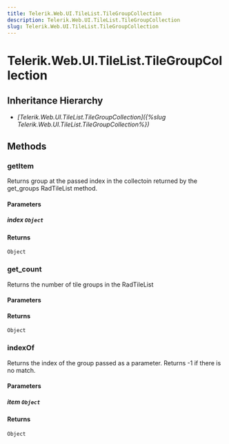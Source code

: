 ```yaml
---
title: Telerik.Web.UI.TileList.TileGroupCollection
description: Telerik.Web.UI.TileList.TileGroupCollection
slug: Telerik.Web.UI.TileList.TileGroupCollection
---
```


# Telerik.Web.UI.TileList.TileGroupCollection  

## Inheritance Hierarchy

* *[Telerik.Web.UI.TileList.TileGroupCollection]({%slug Telerik.Web.UI.TileList.TileGroupCollection%})*


## Methods

###  getItem

Returns group at the passed index in the collectoin returned by the get_groups RadTileList method.

#### Parameters

##### index `Object`

#### Returns

`Object` 

### get_count

Returns the number of tile groups in the RadTileList

#### Parameters

#### Returns

`Object` 

### indexOf

Returns the index of the group passed as a parameter. Returns -1 if there is no match.

#### Parameters

##### item `Object`

#### Returns

`Object` 




